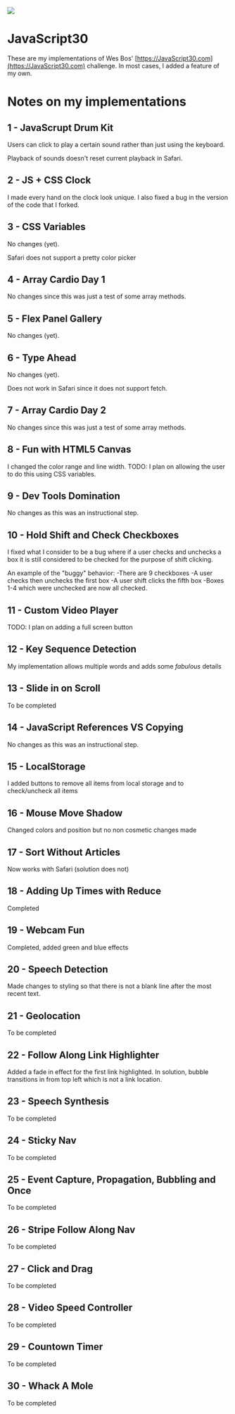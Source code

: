 ![](https://javascript30.com/images/JS3-social-share.png)

# JavaScript30

These are my implementations of Wes Bos' [https://JavaScript30.com](https://JavaScript30.com) challenge. In most cases, I added a feature of my own.

# Notes on my implementations

## 1 - JavaScrupt Drum Kit

Users can click to play a certain sound rather than just using the keyboard.

Playback of sounds doesn't reset current playback in Safari.

## 2 - JS + CSS Clock

I made every hand on the clock look unique. I also fixed a bug in the version of the code that I forked.

## 3 - CSS Variables

No changes (yet).

Safari does not support a pretty color picker

## 4 - Array Cardio Day 1

No changes since this was just a test of some array methods.

## 5 - Flex Panel Gallery

No changes (yet).

## 6 - Type Ahead

No changes (yet).

Does not work in Safari since it does not support fetch.

## 7 - Array Cardio Day 2

No changes since this was just a test of some array methods.

## 8 - Fun with HTML5 Canvas

I changed the color range and line width. TODO: I plan on allowing the user to do this using CSS variables.

## 9 - Dev Tools Domination

No changes as this was an instructional step.

## 10 - Hold Shift and Check Checkboxes

I fixed what I consider to be a bug where if a user checks and unchecks a box it is still considered to be checked for the purpose of shift clicking.

An example of the "buggy" behavior:
-There are 9 checkboxes
-A user checks then unchecks the first box
-A user shift clicks the fifth box
-Boxes 1-4 which were unchecked are now all checked.

## 11 - Custom Video Player

TODO: I plan on adding a full screen button

## 12 - Key Sequence Detection

My implementation allows multiple words and adds some *fabulous* details

## 13 - Slide in on Scroll

To be completed

## 14 - JavaScript References VS Copying

No changes as this was an instructional step.

## 15 - LocalStorage

I added buttons to remove all items from local storage and to check/uncheck all items

## 16 - Mouse Move Shadow

Changed colors and position but no non cosmetic changes made

## 17 - Sort Without Articles

Now works with Safari (solution does not)

## 18 - Adding Up Times with Reduce

Completed

## 19 - Webcam Fun

Completed, added green and blue effects

## 20 - Speech Detection

Made changes to styling so that there is not a blank line after the most recent text.

## 21 - Geolocation

To be completed

## 22 - Follow Along Link Highlighter

Added a fade in effect for the first link highlighted. In solution, bubble transitions in from top left which is not a link location.

## 23 - Speech Synthesis

To be completed

## 24 - Sticky Nav

To be completed

## 25 - Event Capture, Propagation, Bubbling and Once

To be completed

## 26 - Stripe Follow Along Nav

To be completed

## 27 - Click and Drag

To be completed

## 28 - Video Speed Controller

To be completed

## 29 - Countown Timer

To be completed

## 30 - Whack A Mole

To be completed
